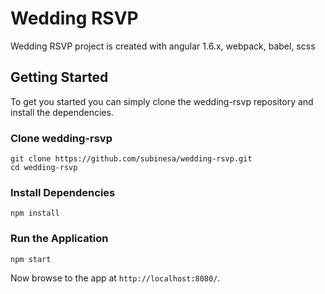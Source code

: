 # Wedding RSVP

Wedding RSVP project is created with angular 1.6.x, webpack, babel, scss

## Getting Started

To get you started you can simply clone the wedding-rsvp repository and install the dependencies.

### Clone wedding-rsvp

```
git clone https://github.com/subinesa/wedding-rsvp.git
cd wedding-rsvp
```

### Install Dependencies

```
npm install
```

### Run the Application

```
npm start
```

Now browse to the app at `http://localhost:8080/`.
